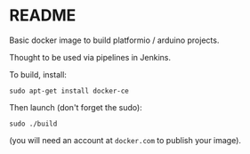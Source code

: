 # README

Basic docker image to build platformio / arduino projects.

Thought to be used via pipelines in Jenkins.

To build, install:

```
sudo apt-get install docker-ce
```

Then launch (don't forget the sudo):

```
sudo ./build
```

(you will need an account at `docker.com` to publish your image).
